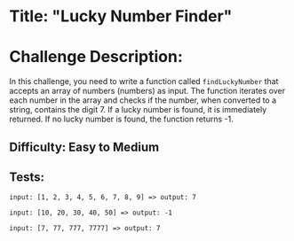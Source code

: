 # Title: "Lucky Number Finder"

# Challenge Description:

In this challenge, you need to write a function called `findLuckyNumber` that accepts an array of numbers (numbers) as input. The function iterates over each number in the array and checks if the number, when converted to a string, contains the digit 7. If a lucky number is found, it is immediately returned. If no lucky number is found, the function returns -1.

## Difficulty: Easy to Medium

## Tests:

```
input: [1, 2, 3, 4, 5, 6, 7, 8, 9] => output: 7

input: [10, 20, 30, 40, 50] => output: -1

input: [7, 77, 777, 7777] => output: 7
```
